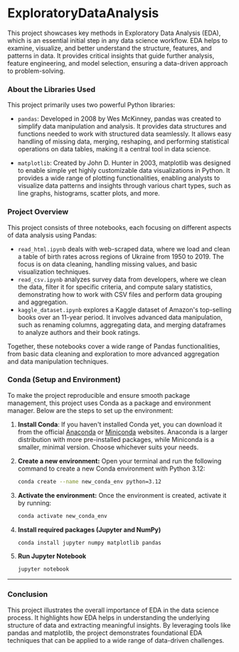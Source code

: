 # ExploratoryDataAnalysis

This project showcases key methods in Exploratory Data Analysis (EDA), which is an essential initial step in any data science workflow. EDA helps to examine, visualize, and better understand the structure, features, and patterns in data. It provides critical insights that guide further analysis, feature engineering, and model selection, ensuring a data-driven approach to problem-solving.

### About the Libraries Used

This project primarily uses two powerful Python libraries:

+ `pandas`: Developed in 2008 by Wes McKinney, pandas was created to simplify data manipulation and analysis. It provides data structures and functions needed to work with structured data seamlessly. It allows easy handling of missing data, merging, reshaping, and performing statistical operations on data tables, making it a central tool in data science.

+ `matplotlib`: Created by John D. Hunter in 2003, matplotlib was designed to enable simple yet highly customizable data visualizations in Python. It provides a wide range of plotting functionalities, enabling analysts to visualize data patterns and insights through various chart types, such as line graphs, histograms, scatter plots, and more.

### Project Overview

This project consists of three notebooks, each focusing on different aspects of data analysis using Pandas:

+ `read_html.ipynb` deals with web-scraped data, where we load and clean a table of birth rates across regions of Ukraine from 1950 to 2019. The focus is on data cleaning, handling missing values, and basic visualization techniques.
+ `read_csv.ipynb` analyzes survey data from developers, where we clean the data, filter it for specific criteria, and compute salary statistics, demonstrating how to work with CSV files and perform data grouping and aggregation.
+ `kaggle_dataset.ipynb` explores a Kaggle dataset of Amazon's top-selling books over an 11-year period. It involves advanced data manipulation, such as renaming columns, aggregating data, and merging dataframes to analyze authors and their book ratings.

Together, these notebooks cover a wide range of Pandas functionalities, from basic data cleaning and exploration to more advanced aggregation and data manipulation techniques.

### Conda (Setup and Environment)

To make the project reproducible and ensure smooth package management, this project uses Conda as a package and environment manager. Below are the steps to set up the environment:


1. **Install Conda**:
If you haven't installed Conda yet, you can download it from the official [Anaconda](https://www.anaconda.com/products/individual) or [Miniconda](https://docs.conda.io/en/latest/miniconda.html) websites. Anaconda is a larger distribution with more pre-installed packages, while Miniconda is a smaller, minimal version. Choose whichever suits your needs.

2. **Create a new environment:** Open your terminal and run the following command to create a new Conda environment with Python 3.12:

    ```bash
    conda create --name new_conda_env python=3.12
    ```

3. **Activate the environment:** Once the environment is created, activate it by running:

    ```bash
    conda activate new_conda_env
    ```

4. **Install required packages (Jupyter and NumPy)**

    ```bash
    conda install jupyter numpy matplotlib pandas
    ```

5. **Run Jupyter Notebook**

    ```bash
    jupyter notebook
    ```

***
### Conclusion

This project illustrates the overall importance of EDA in the data science process. It highlights how EDA helps in understanding the underlying structure of data and extracting meaningful insights. By leveraging tools like pandas and matplotlib, the project demonstrates foundational EDA techniques that can be applied to a wide range of data-driven challenges.